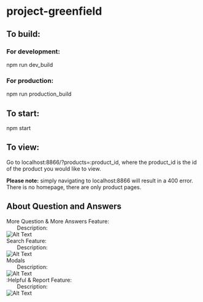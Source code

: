 # project-greenfield

## To build:
### For development:
npm run dev_build

### For production:
npm run production_build

## To start:
npm start

## To view:
Go to localhost:8866/?products=:product_id, where the product_id is the id of the product you would like to view.

**Please note:** simply navigating to localhost:8866 will result in a 400 error. There is no homepage, there are only product pages.


## About Question and Answers
More Question & More Answers Feature: <br/>
&nbsp;&nbsp;&nbsp;&nbsp;&nbsp;&nbsp; Description: <br/>
![Alt Text](https://media.giphy.com/media/J4mWNwB1RPzSdCULl2/giphy.gif)
<br/>
Search Feature:<br/>
&nbsp;&nbsp;&nbsp;&nbsp;&nbsp;&nbsp; Description: <br/>
![Alt Text](https://media.giphy.com/media/eIsNos72KHaXyp9wPz/giphy.gif)
<br/>
Modals <br/>
&nbsp;&nbsp;&nbsp;&nbsp;&nbsp;&nbsp; Description: <br/>
![Alt Text](https://media.giphy.com/media/J5LkWEGFZ3jvf9HM6H/giphy.gif)
<br/>
:Helpful & Report Feature:<br/>
&nbsp;&nbsp;&nbsp;&nbsp;&nbsp;&nbsp; Description: <br/>
![Alt Text](https://media.giphy.com/media/H4JHZjcrBKTGUPKw3C/giphy.gif)




